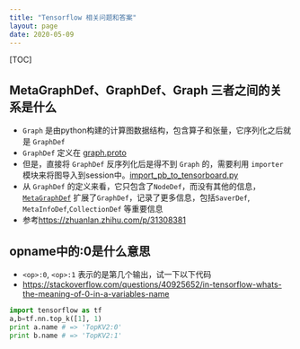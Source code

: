```yaml
---
title: "Tensorflow 相关问题和答案"
layout: page
date: 2020-05-09
---
```

[TOC]


## MetaGraphDef、GraphDef、Graph 三者之间的关系是什么
- `Graph` 是由python构建的计算图数据结构，包含算子和张量，它序列化之后就是 `GraphDef`
- `GraphDef` 定义在 [graph.proto](https://github.com/tensorflow/tensorflow/blob/master/tensorflow/core/framework/graph.proto)
- 但是，直接将 `GraphDef` 反序列化后是得不到 `Graph` 的，需要利用 `importer` 模块来将图导入到session中。[import_pb_to_tensorboard.py](https://github.com/tensorflow/tensorflow/blob/master/tensorflow/python/tools/import_pb_to_tensorboard.py)
- 从 `GraphDef` 的定义来看，它只包含了`NodeDef`，而没有其他的信息，[`MetaGraphDef`](https://github.com/tensorflow/tensorflow/blob/master/tensorflow/core/protobuf/meta_graph.proto) 扩展了`GraphDef`，记录了更多信息，包括`SaverDef`, `MetaInfoDef`,`CollectionDef` 等重要信息
- 参考<https://zhuanlan.zhihu.com/p/31308381>


## opname中的:0是什么意思
- `<op>:0`, `<op>:1` 表示的是第几个输出，试一下以下代码
- <https://stackoverflow.com/questions/40925652/in-tensorflow-whats-the-meaning-of-0-in-a-variables-name>
```python
import tensorflow as tf
a,b=tf.nn.top_k([1], 1)
print a.name # => 'TopKV2:0'
print b.name # => 'TopKV2:1'
```
